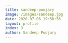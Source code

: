 ```yaml
---
title: sandeep-poojary
image: /images/sandeep.jpg
date: 2020-07-06 19:50:56
layout: profile
index: 3
author: Sandeep Poojary
---
```

